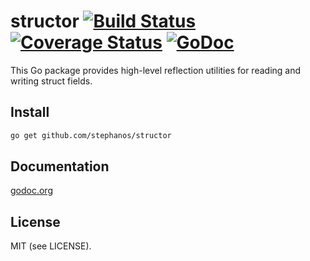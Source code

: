 structor [![Build Status](https://secure.travis-ci.org/stephanos/structor.png)](https://travis-ci.org/stephanos/structor) [![Coverage Status](https://coveralls.io/repos/stephanos/structor/badge.png)](https://coveralls.io/r/stephanos/structor) [![GoDoc](https://camo.githubusercontent.com/6bae67c5189d085c05271a127da5a4bbb1e8eb2c/68747470733a2f2f676f646f632e6f72672f6769746875622e636f6d2f736d61727479737472656574732f676f636f6e7665793f7374617475732e706e67)](http://godoc.org/github.com/stephanos/structor)
=========

This Go package provides high-level reflection utilities for reading and writing struct fields.


## Install
```bash 
go get github.com/stephanos/structor
```

## Documentation
[godoc.org](http://godoc.org/github.com/stephanos/structor)

## License
MIT (see LICENSE).
